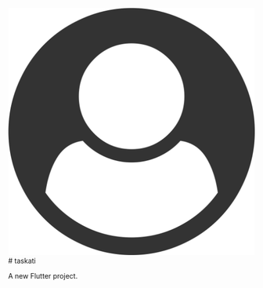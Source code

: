 <img src="https://github.com/haydiiii/Taskati/blob/main/taskati/assets/user.png" /># taskati

A new Flutter project.
